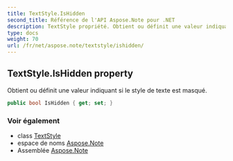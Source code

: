 ```yaml
---
title: TextStyle.IsHidden
second_title: Référence de l'API Aspose.Note pour .NET
description: TextStyle propriété. Obtient ou définit une valeur indiquant si le style de texte est masqué.
type: docs
weight: 70
url: /fr/net/aspose.note/textstyle/ishidden/
---
```

## TextStyle.IsHidden property

Obtient ou définit une valeur indiquant si le style de texte est masqué.

```csharp
public bool IsHidden { get; set; }
```

### Voir également

* class [TextStyle](../)
* espace de noms [Aspose.Note](../../textstyle/)
* Assemblée [Aspose.Note](../../../)


